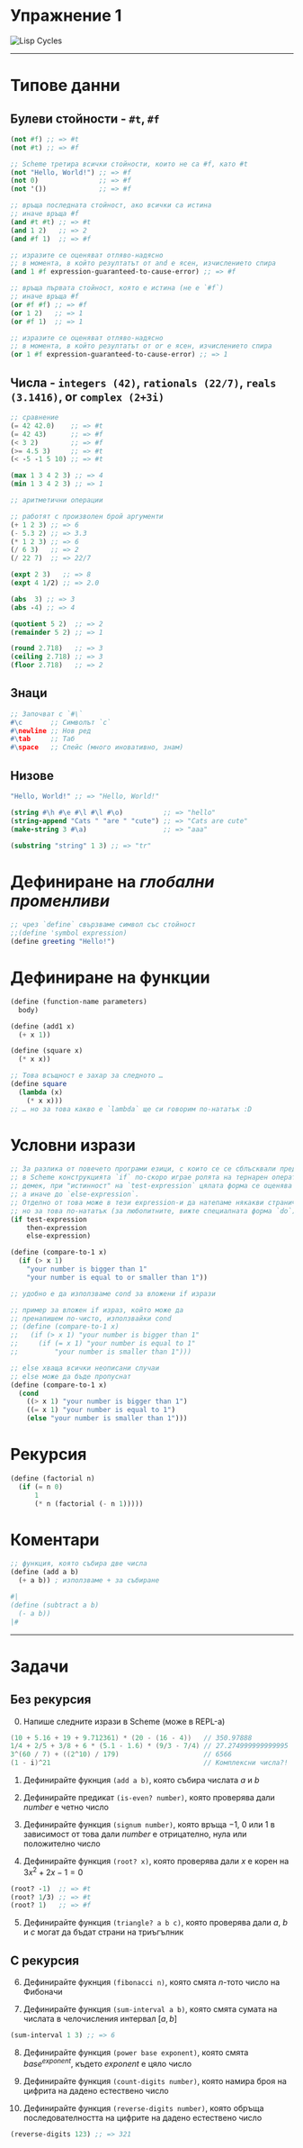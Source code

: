 # Упражнение 1

![Lisp Cycles](https://imgs.xkcd.com/comics/lisp_cycles.png)

---

# Типове данни

## Булеви стойности - `#t`, `#f`

```scheme
(not #f) ;; => #t
(not #t) ;; => #f

;; Scheme третира всички стойности, които не са #f, като #t
(not "Hello, World!") ;; => #f
(not 0)               ;; => #f
(not '())             ;; => #f
```

```scheme
;; връща последната стойност, ако всички са истина
;; иначе връща #f
(and #t #t) ;; => #t
(and 1 2)   ;; => 2
(and #f 1)  ;; => #f

;; изразите се оценяват отляво-надясно
;; в момента, в който резултатът от and е ясен, изчислението спира
(and 1 #f expression-guaranteed-to-cause-error) ;; => #f
```

```scheme
;; връща първата стойност, която е истина (не е `#f`)
;; иначе връща #f
(or #f #f) ;; => #f
(or 1 2)   ;; => 1
(or #f 1)  ;; => 1

;; изразите се оценяват отляво-надясно
;; в момента, в който резултатът от or е ясен, изчислението спира
(or 1 #f expression-guaranteed-to-cause-error) ;; => 1
```

## Числа - `integers (42)`, `rationals (22/7)`, `reals (3.1416)`, or `complex (2+3i)`

```scheme
;; сравнение
(= 42 42.0)    ;; => #t
(= 42 43)      ;; => #f
(< 3 2)        ;; => #f
(>= 4.5 3)     ;; => #t
(< -5 -1 5 10) ;; => #t

(max 1 3 4 2 3) ;; => 4
(min 1 3 4 2 3) ;; => 1
```

```scheme
;; аритметични операции

;; работят с произволен брой аргументи
(+ 1 2 3) ;; => 6
(- 5.3 2) ;; => 3.3
(* 1 2 3) ;; => 6
(/ 6 3)   ;; => 2
(/ 22 7)  ;; => 22/7

(expt 2 3)   ;; => 8
(expt 4 1/2) ;; => 2.0

(abs  3) ;; => 3
(abs -4) ;; => 4

(quotient 5 2)  ;; => 2
(remainder 5 2) ;; => 1

(round 2.718)   ;; => 3
(ceiling 2.718) ;; => 3
(floor 2.718)   ;; => 2
```

## Знаци

```scheme
;; Започват с `#\`
#\c       ;; Символът `c`
#\newline ;; Нов ред
#\tab     ;; Таб
#\space   ;; Спейс (много иновативно, знам)
```

## Низове

```scheme
"Hello, World!" ;; => "Hello, World!"

(string #\h #\e #\l #\l #\o)          ;; => "hello"
(string-append "Cats " "are " "cute") ;; => "Cats are cute"
(make-string 3 #\a)                   ;; => "aaa"

(substring "string" 1 3) ;; => "tr"
```

# Дефиниране на *глобални* *променливи*

```scheme
;; чрез `define` свързваме символ със стойност
;;(define 'symbol expression)
(define greeting "Hello!")
```

# Дефиниране на функции

```scheme
(define (function-name parameters)
  body)

(define (add1 x)
  (+ x 1))

(define (square x)
  (* x x))

;; Това всъщност е захар за следното …
(define square
  (lambda (x)
    (* x x)))
;; … но за това какво е `lambda` ще си говорим по-нататък :D
```

# Условни изрази

```scheme
;; За разлика от повечето програми езици, с които се се сблъсквали преди (C, C++, Java, JS, Python, ...)
;; в Scheme конструкцията `if` по-скоро играе ролята на тернарен оператор:
;; демек, при "истинност" на `test-expression` цялата форма се оценява до `then-expression`
;; а иначе до `else-expression`.
;; Отделно от това може в тези expression-и да натепаме някакви странични ефекти като принтене на екрата,
;; но за това по-нататък (за любопитните, вижте специалната форма `do`)
(if test-expression
    then-expression
    else-expression)

(define (compare-to-1 x)
  (if (> x 1)
    "your number is bigger than 1"
    "your number is equal to or smaller than 1"))
```

```scheme
;; удобно е да използваме cond за вложени if изрази

;; пример за вложен if израз, който може да
;; пренапишем по-чисто, използвайки cond
;; (define (compare-to-1 x)
;;   (if (> x 1) "your number is bigger than 1"
;;     (if (= x 1) "your number is equal to 1"
;;         "your number is smaller than 1")))

;; else хваща всички неописани случаи
;; else може да бъде пропуснат
(define (compare-to-1 x)
  (cond
    ((> x 1) "your number is bigger than 1")
    ((= x 1) "your number is equal to 1")
    (else "your number is smaller than 1")))
```

# Рекурсия

```scheme
(define (factorial n)
  (if (= n 0)
      1
      (* n (factorial (- n 1)))))
```

# Коментари

```scheme
;; функция, която събира две числа
(define (add a b)
  (+ a b)) ; използваме + за събиране

#|
(define (subtract a b)
  (- a b))
|#
```

---

# Задачи

## Без рекурсия

0. Напише следните изрази в Scheme (може в REPL-а)

```c
(10 + 5.16 + 19 + 9.712361) * (20 - (16 - 4))   // 350.97888
1/4 + 2/5 + 3/8 + 6 * (5.1 - 1.6) * (9/3 - 7/4) // 27.274999999999995
3^(60 / 7) + ((2^10) / 179)                     // 6566
(1 - i)^21                                      // Комплексни числа?!
```

1. Дефинирайте фукнция `(add a b)`, която събира числата $a$ и $b$

2. Дефинирайте предикат `(is-even? number)`, която проверява дали $number$ е четно число

3. Дефинирайте функция `(signum number)`, която връща $-1$, $0$ или $1$ в зависимост от това дали $number$ е отрицателно, нула или положително число

4. Дефинирайте функция `(root? x)`, която проверява дали $x$ е корен на $3x^2 + 2x - 1 = 0$

```scheme
(root? -1)  ;; => #t
(root? 1/3) ;; => #t
(root? 1)   ;; => #f
```

5. Дефинирайте функция `(triangle? a b c)`, която проверява дали $a$, $b$ и $c$ могат да бъдат страни на триъгълник

## С рекурсия

6. Дефинирайте фукнция `(fibonacci n)`, която смята $n$-тото число на Фибоначи

7. Дефинирайте функция `(sum-interval a b)`, която смята сумата на числата в челочисления интервал $[a,b]$

```scheme
(sum-interval 1 3) ;; => 6
```

8. Дефинирайте функция `(power base exponent)`, която смята $base^{exponent}$, където $exponent$ е цяло число

9. Дефинирайте функция `(count-digits number)`, която намира броя на цифрита на дадено естествено число

10. Дефинирайте функция `(reverse-digits number)`, която обръща последователността на цифрите на дадено естествено число

```scheme
(reverse-digits 123) ;; => 321
```
